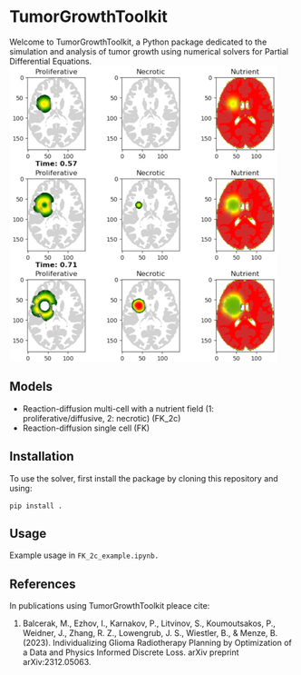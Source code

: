 
# TumorGrowthToolkit

Welcome to TumorGrowthToolkit, a Python package dedicated to the simulation and analysis of tumor growth using numerical solvers for Partial Differential Equations.
![Example Image](figures/FK_2c.png)

## Models
- Reaction-diffusion multi-cell with a nutrient field (1: proliferative/diffusive, 2: necrotic)  (FK_2c)
- Reaction-diffusion single cell (FK)
  
## Installation

To use the solver, first install the package by cloning this repository and using:
```
pip install .
```

## Usage

Example usage in ```FK_2c_example.ipynb.```

## References
In publications using TumorGrowthToolkit pleace cite:
1. Balcerak, M., Ezhov, I., Karnakov, P., Litvinov, S., Koumoutsakos, P., Weidner, J., Zhang, R. Z., Lowengrub, J. S., Wiestler, B., & Menze, B. (2023). Individualizing Glioma Radiotherapy Planning by Optimization of a Data and Physics Informed Discrete Loss. arXiv preprint arXiv:2312.05063.
